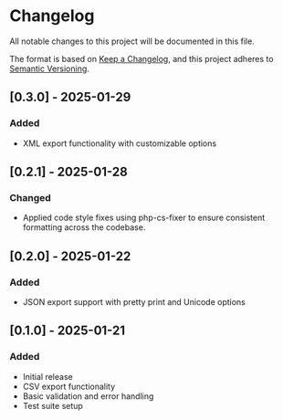 # Changelog

All notable changes to this project will be documented in this file.

The format is based on [Keep a Changelog](https://keepachangelog.com/en/1.0.0/),
and this project adheres to [Semantic Versioning](https://semver.org/spec/v2.0.0.html).

## [0.3.0] - 2025-01-29

### Added

- XML export functionality with customizable options

## [0.2.1] - 2025-01-28

### Changed

- Applied code style fixes using php-cs-fixer to ensure consistent formatting across the codebase.

## [0.2.0] - 2025-01-22

### Added

- JSON export support with pretty print and Unicode options

## [0.1.0] - 2025-01-21

### Added

- Initial release
- CSV export functionality
- Basic validation and error handling
- Test suite setup
